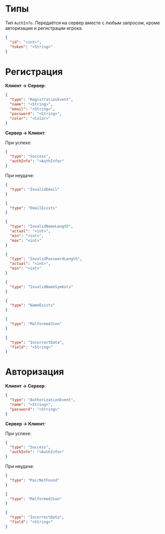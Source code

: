# Типы

Тип `AuthInfo`. Передаётся на сервер вместе с любым запросом, кроме авторизации и регистрации игрока.

```json
{
  "id": "<int>",
  "token": "<String>"
}
```

# Регистрация

**Клиент -> Сервер**:

```json
{
  "type": "RegistrationEvent",
  "name": "<String>",
  "email": "<String>",
  "password": "<String>",
  "color": "<Color>"
}
```

**Сервер -> Клиент**:

При успехе:

```json
{
  "type": "Success",
  "authInfo": "<AuthInfo>"
}
```

При неудаче:

```json
{
  "type": "InvalidEmail"
}

{
  "type": "EmailExists"
}

{
  "type": "InvalidNameLength",
  "actual": "<int>",
  "min": "<int>",
  "max": "<int>"
}

{
  "type": "InvalidPasswordLength",
  "actual": "<int>",
  "min": "<int>"
}

{
  "type": "InvalidNameSymbols"
}

{
  "type": "NameExists"
}

{
  "type": "MalformedJson"
}

{
  "type": "IncorrectData",
  "field": "<String>"
}
```

# Авторизация

**Клиент -> Сервер**:

```json
{
  "type": "AuthorizationEvent",
  "name": "<String>",
  "password": "<String>"
}
```

**Сервер -> Клиент**:

При успехе:

```json
{
  "type": "Success",
  "authInfo": "<AuthInfo>"
}
```

При неудаче:

```json
{
  "type": "PairNotFound"
}

{
  "type": "MalformedJson"
}

{
  "type": "IncorrectData",
  "field": "<String>"
}
```